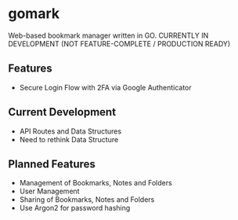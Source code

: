 # gomark

Web-based bookmark manager written in GO. CURRENTLY IN DEVELOPMENT (NOT FEATURE-COMPLETE / PRODUCTION READY)

## Features

-   Secure Login Flow with 2FA via Google Authenticator

## Current Development

-   API Routes and Data Structures
-   Need to rethink Data Structure

## Planned Features

-   Management of Bookmarks, Notes and Folders
-   User Management
-   Sharing of Bookmarks, Notes and Folders
-   Use Argon2 for password hashing
